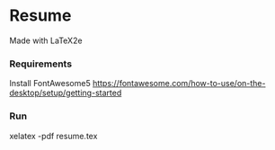 # Resume

Made with LaTeX2e

### Requirements

Install FontAwesome5
https://fontawesome.com/how-to-use/on-the-desktop/setup/getting-started

### Run

xelatex -pdf resume.tex
